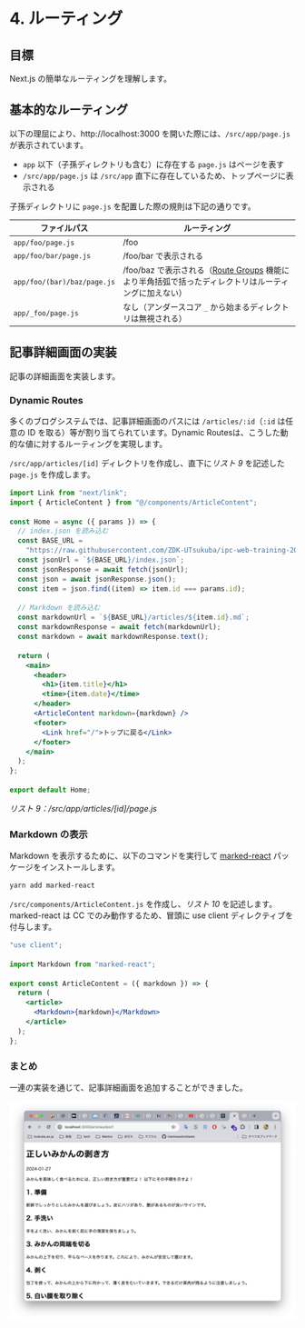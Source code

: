 # 4. ルーティング

## 目標

Next.js の簡単なルーティングを理解します。

## 基本的なルーティング

以下の理屈により、http://localhost:3000 を開いた際には、`/src/app/page.js` が表示されています。

- `app` 以下（子孫ディレクトリも含む）に存在する `page.js` はページを表す
- `/src/app/page.js` は `/src/app` 直下に存在しているため、トップページに表示される

子孫ディレクトリに `page.js` を配置した際の規則は下記の通りです。

| ファイルパス | ルーティング |
| --- | --- |
| `app/foo/page.js` | /foo |
| `app/foo/bar/page.js` | /foo/bar で表示される |
| `app/foo/(bar)/baz/page.js` | /foo/baz で表示される（[Route Groups](https://nextjs.org/docs/app/building-your-application/routing/route-groups) 機能により半角括弧で括ったディレクトリはルーティングに加えない）
| `app/_foo/page.js` | なし（アンダースコア `_` から始まるディレクトリは無視される）

## 記事詳細画面の実装

記事の詳細画面を実装します。

### Dynamic Routes

多くのブログシステムでは、記事詳細画面のパスには `/articles/:id`（`:id` は任意の ID を取る）等が割り当てられています。Dynamic Routesは、こうした動的な値に対するルーティングを実現します。

`/src/app/articles/[id]` ディレクトリを作成し、直下に*リスト 9* を記述した `page.js` を作成します。

```jsx
import Link from "next/link";
import { ArticleContent } from "@/components/ArticleContent";

const Home = async ({ params }) => {
  // index.json を読み込む
  const BASE_URL =
    "https://raw.githubusercontent.com/ZDK-UTsukuba/ipc-web-training-2024/master/phase3/samples/data";
  const jsonUrl = `${BASE_URL}/index.json`;
  const jsonResponse = await fetch(jsonUrl);
  const json = await jsonResponse.json();
  const item = json.find((item) => item.id === params.id);

  // Markdown を読み込む
  const markdownUrl = `${BASE_URL}/articles/${item.id}.md`;
  const markdownResponse = await fetch(markdownUrl);
  const markdown = await markdownResponse.text();

  return (
    <main>
      <header>
        <h1>{item.title}</h1>
        <time>{item.date}</time>
      </header>
      <ArticleContent markdown={markdown} />
      <footer>
        <Link href="/">トップに戻る</Link>
      </footer>
    </main>
  );
};

export default Home;
```

*リスト 9：/src/app/articles/[id]/page.js*

### Markdown の表示

Markdown を表示するために、以下のコマンドを実行して [marked-react](https://www.npmjs.com/marked-react) パッケージをインストールします。

```bash
yarn add marked-react
```

`/src/components/ArticleContent.js` を作成し、*リスト 10* を記述します。marked-react は CC でのみ動作するため、冒頭に use client ディレクティブを付与します。

```jsx
"use client";

import Markdown from "marked-react";

export const ArticleContent = ({ markdown }) => {
  return (
    <article>
      <Markdown>{markdown}</Markdown>
    </article>
  );
};
```

### まとめ

一連の実装を通じて、記事詳細画面を追加することができました。

![記事詳細画面のスクリーンショット](figures/fig1.png)
